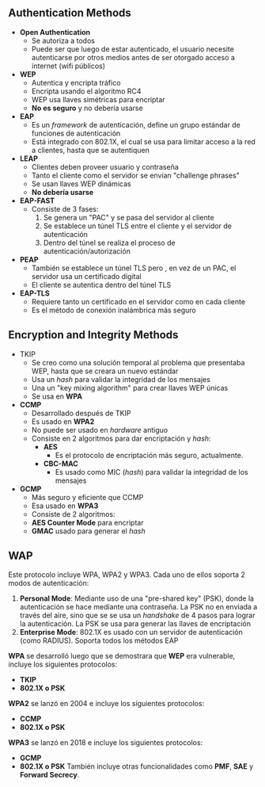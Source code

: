 

## Authentication Methods

- **Open Authentication**
	- Se autoriza a todos
	- Puede ser que luego de estar autenticado, el usuario necesite autenticarse por otros medios antes de ser otorgado acceso a internet (wifi públicos)
- **WEP**
	- Autentica y encripta tráfico
	- Encripta usando el algoritmo RC4
	- WEP usa llaves simétricas para encriptar
	- **No es seguro** y no debería usarse
- **EAP**
	- Es un *framework* de autenticación, define un grupo estándar de funciones de autenticación
	- Está integrado con 802.1X, el cual se usa para limitar acceso a la red a clientes, hasta que se autentiquen
- **LEAP**
	- Clientes deben proveer usuario y contraseña
	- Tanto el cliente como el servidor se envían "challenge phrases"
	- Se usan llaves WEP dinámicas
	- **No debería usarse**
- **EAP-FAST**
	- Consiste de 3 fases:
		1. Se genera un "PAC" y se pasa del servidor al cliente
		2. Se establece un túnel TLS entre el cliente y el servidor de autenticación
		3. Dentro del túnel se realiza el proceso de autenticación/autorización
-  **PEAP**
	- También se establece un túnel TLS pero , en vez de un PAC, el servidor usa un certificado digital
	- El cliente se autentica dentro del túnel TLS
- **EAP-TLS**
	- Requiere tanto un certificado en el servidor como en cada cliente
	- Es el método de conexión inalámbrica más seguro


## Encryption and Integrity Methods


- TKIP
	- Se creo como una solución temporal al problema que presentaba WEP, hasta que se creara un nuevo estándar
	- Usa un *hash* para validar la integridad de los mensajes
	- Una un "key mixing algorithm" para crear llaves WEP únicas
	- Se usa en **WPA**
- **CCMP**
	- Desarrollado después de TKIP
	- Es usado en **WPA2**
	- No puede ser usado en *hardware* antiguo
	- Consiste en 2 algoritmos para dar encriptación y *hash*:
		- **AES**
			- Es el protocolo de encriptación más seguro, actualmente.
		- **CBC-MAC**
			- Es usado como MIC (*hash*) para validar la integridad de los mensajes
- **GCMP**
	- Más seguro y eficiente que CCMP
	- Esa usado en **WPA3**
	- Consiste de 2 algoritmos:
	- **AES Counter Mode** para encriptar
	- **GMAC** usado para generar el *hash*



## WAP

Este protocolo incluye WPA, WPA2 y WPA3. Cada uno de ellos soporta 2 modos de autenticación: 

1. **Personal Mode**: Mediante uso de una "pre-shared key" (PSK), donde la autenticación se hace mediante una contraseña. La PSK no en enviada a través del aire, sino que se se usa un *handshake* de 4 pasos para lograr la autenticación. La PSK se usa para generar las llaves de encriptación
2. **Enterprise Mode**: 802.1X es usado con un servidor de autenticación (como RADIUS). Soporta todos los métodos EAP

**WPA** se desarrolló luego que se demostrara que **WEP** era vulnerable, incluye los siguientes protocolos:
- **TKIP**
- **802.1X o PSK**

**WPA2** se lanzó en 2004 e incluye los siguientes protocolos:
- **CCMP**
- **802.1X o PSK**

**WPA3** se lanzó en 2018 e incluye los siguientes protocolos:
- **GCMP**
- **802.1X o PSK**
También incluye otras funcionalidades como **PMF**, **SAE** y **Forward Secrecy**.